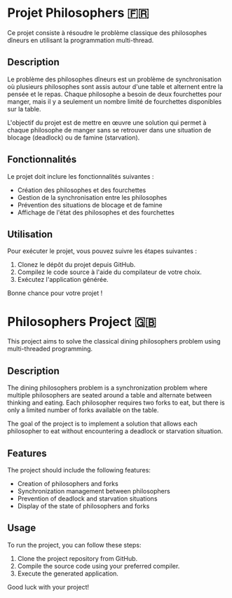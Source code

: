 # Projet Philosophers 🇫🇷

Ce projet consiste à résoudre le problème classique des philosophes dîneurs en utilisant la programmation multi-thread.

## Description

Le problème des philosophes dîneurs est un problème de synchronisation où plusieurs philosophes sont assis autour d'une table et alternent entre la pensée et le repas. Chaque philosophe a besoin de deux fourchettes pour manger, mais il y a seulement un nombre limité de fourchettes disponibles sur la table.

L'objectif du projet est de mettre en œuvre une solution qui permet à chaque philosophe de manger sans se retrouver dans une situation de blocage (deadlock) ou de famine (starvation).

## Fonctionnalités

Le projet doit inclure les fonctionnalités suivantes :

- Création des philosophes et des fourchettes
- Gestion de la synchronisation entre les philosophes
- Prévention des situations de blocage et de famine
- Affichage de l'état des philosophes et des fourchettes

## Utilisation

Pour exécuter le projet, vous pouvez suivre les étapes suivantes :

1. Clonez le dépôt du projet depuis GitHub.
2. Compilez le code source à l'aide du compilateur de votre choix.
3. Exécutez l'application générée.

Bonne chance pour votre projet !

# Philosophers Project 🇬🇧

This project aims to solve the classical dining philosophers problem using multi-threaded programming.

## Description

The dining philosophers problem is a synchronization problem where multiple philosophers are seated around a table and alternate between thinking and eating. Each philosopher requires two forks to eat, but there is only a limited number of forks available on the table.

The goal of the project is to implement a solution that allows each philosopher to eat without encountering a deadlock or starvation situation.

## Features

The project should include the following features:

- Creation of philosophers and forks
- Synchronization management between philosophers
- Prevention of deadlock and starvation situations
- Display of the state of philosophers and forks

## Usage

To run the project, you can follow these steps:

1. Clone the project repository from GitHub.
2. Compile the source code using your preferred compiler.
3. Execute the generated application.

Good luck with your project!